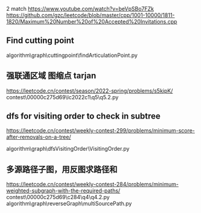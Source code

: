 
2 match
https://www.youtube.com/watch?v=beVpSBo7FZk
https://github.com/gzc/leetcode/blob/master/cpp/1001-10000/1811-1820/Maximum%20Number%20of%20Accepted%20Invitations.cpp


## Find cutting point
algorithm\graph\cuttingpoint\findArticulationPoint.py


## 强联通区域 图缩点 tarjan 
https://leetcode.cn/contest/season/2022-spring/problems/s5kipK/
contest\00000c275d69\lc2022c1\q5\q5.2.py


## dfs for visiting order to check in subtree
https://leetcode.cn/contest/weekly-contest-299/problems/minimum-score-after-removals-on-a-tree/

algorithm\graph\dfsVisitingOrder\VisitingOrder.py


## 多源路径子图，用反图求路径和
https://leetcode.cn/contest/weekly-contest-284/problems/minimum-weighted-subgraph-with-the-required-paths/
contest\00000c275d69\c284\q4\q4.2.py
algorithm\graph\reverseGraph\multiSourcePath.py
